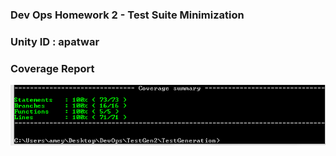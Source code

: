 ### Dev Ops Homework 2 - Test Suite Minimization

### Unity ID : apatwar

### Coverage Report

![ScreenShot](CoverageReport.png)



